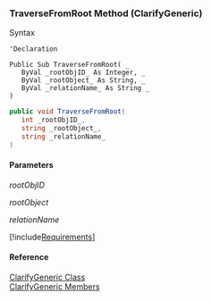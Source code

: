 ﻿### TraverseFromRoot Method (ClarifyGeneric)

Syntax

```vbnet
'Declaration

Public Sub TraverseFromRoot( _
   ByVal _rootObjID_ As Integer, _
   ByVal _rootObject_ As String, _
   ByVal _relationName_ As String _
) 
```

```csharp
public void TraverseFromRoot( 
   int _rootObjID_,
   string _rootObject_,
   string _relationName_
)
```

#### Parameters

_rootObjID_

_rootObject_

_relationName_

[!include[Requirements](../partials/requirements.md)]

#### Reference

[ClarifyGeneric Class](fcSDK~FChoice.Foundation.Clarify.ClarifyGeneric.md)  
[ClarifyGeneric Members](fcSDK~FChoice.Foundation.Clarify.ClarifyGeneric_members.md)